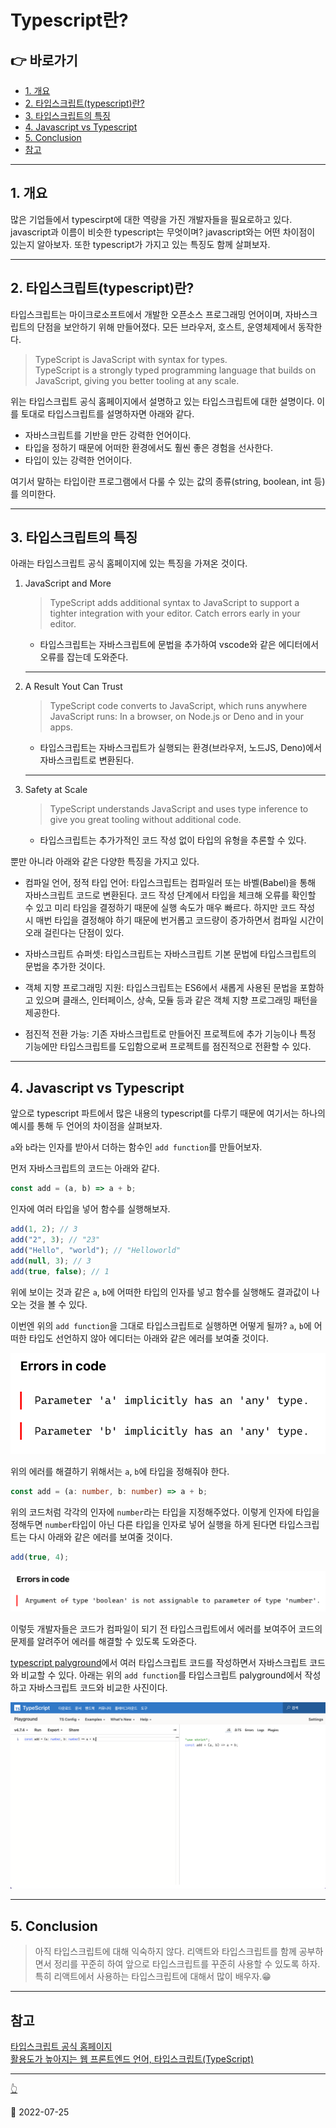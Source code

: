 # Typescript란?

## 👉 바로가기

- [1. 개요](#1-개요)
- [2. 타입스크립트(typescript)란?](#2-타입스크립트typescript란)
- [3. 타입스크립트의 특징](#3-타입스크립트의-특징)
- [4. Javascript vs Typescript](#4-javascript-vs-typescript)
- [5. Conclusion](#5-conclusion)
- [참고](#참고)

---

## 1. 개요

많은 기업들에서 typescirpt에 대한 역량을 가진 개발자들을 필요로하고 있다. javascript과 이름이 비슷한 typescript는 무엇이며? javascript와는 어떤 차이점이 있는지 알아보자. 또한 typescript가 가지고 있는 특징도 함께 살펴보자.

---

## 2. 타입스크립트(typescript)란?

타입스크립트는 마이크로소프트에서 개발한 오픈소스 프로그래밍 언어이며, 자바스크립트의 단점을 보안하기 위해 만들어졌다. 모든 브라우저, 호스트, 운영체제에서 동작한다.

> TypeScript is JavaScript with syntax for types.  
> TypeScript is a strongly typed programming language that builds on JavaScript, giving you better tooling at any scale.

위는 타입스크립트 공식 홈페이지에서 설명하고 있는 타입스크립트에 대한 설명이다. 이를 토대로 타입스크립트를 설명하자면 아래와 같다.

- 자바스크립트를 기반을 만든 강력한 언어이다.
- 타입을 정하기 때문에 어떠한 환경에서도 훨씬 좋은 경험을 선사한다.
- 타입이 있는 강력한 언어이다.

여기서 말하는 타입이란 프로그램에서 다룰 수 있는 값의 종류(string, boolean, int 등)를 의미한다.

---

## 3. 타입스크립트의 특징

아래는 타입스크립트 공식 홈페이지에 있는 특징을 가져온 것이다.

1. JavaScript and More
   > TypeScript adds additional syntax to JavaScript to support a tighter integration with your editor. Catch errors early in your editor.
   - 타입스크립트는 자바스크립트에 문법을 추가하여 vscode와 같은 에디터에서 오류를 잡는데 도와준다.
   ***
2. A Result Yout Can Trust
   > TypeScript code converts to JavaScript, which runs anywhere JavaScript runs: In a browser, on Node.js or Deno and in your apps.
   - 타입스크립트는 자바스크립트가 실행되는 환경(브라우저, 노드JS, Deno)에서 자바스크립트로 변환된다.
   ***
3. Safety at Scale
   > TypeScript understands JavaScript and uses type inference to give you great tooling without additional code.
   - 타입스크립트는 추가가적인 코드 작성 없이 타입의 유형을 추론할 수 있다.

뿐만 아니라 아래와 같은 다양한 특징을 가지고 있다.

- 컴파일 언어, 정적 타입 언어: 타입스크립트는 컴파일러 또는 바벨(Babel)을 통해 자바스크립트 코드로 변환된다. 코드 작성 단계에서 타입을 체크해 오류를 확인할 수 있고 미리 타임을 결정하기 때문에 실행 속도가 매우 빠르다. 하지만 코드 작성 시 매번 타입을 결정해야 하기 때문에 번거롭고 코드량이 증가하면서 컴파일 시간이 오래 걸린다는 단점이 있다.

- 자바스크립트 슈퍼셋: 타입스크립트는 자바스크립트 기본 문법에 타입스크립트의 문법을 추가한 것이다.

- 객체 지향 프로그래밍 지원: 타입스크립트는 ES6에서 새롭게 사용된 문법을 포함하고 있으며 클래스, 인터페이스, 상속, 모듈 등과 같은 객체 지향 프로그래밍 패턴을 제공한다.

- 점진적 전환 가능: 기존 자바스크립트로 만들어진 프로젝트에 추가 기능이나 특정 기능에만 타입스크립트를 도입함으로써 프로젝트를 점진적으로 전환할 수 있다.

---

## 4. Javascript vs Typescript

앞으로 typescript 파트에서 많은 내용의 typescript를 다루기 때문에 여기서는 하나의 예시를 통해 두 언어의 차이점을 살펴보자.

`a`와 `b`라는 인자를 받아서 더하는 함수인 `add function`를 만들어보자.

먼저 자바스크립트의 코드는 아래와 같다.

```js
const add = (a, b) => a + b;
```

인자에 여러 타입을 넣어 함수를 실행해보자.

```js
add(1, 2); // 3
add("2", 3); // "23"
add("Hello", "world"); // "Helloworld"
add(null, 3); // 3
add(true, false); // 1
```

위에 보이는 것과 같은 `a`, `b`에 어떠한 타입의 인자를 넣고 함수를 실행해도 결과값이 나오는 것을 볼 수 있다.

이번엔 위의 `add function`을 그대로 타입스크립트로 실행하면 어떻게 될까? `a`, `b`에 어떠한 타입도 선언하지 않아 에디터는 아래와 같은 에러를 보여줄 것이다.

![type error](../image/Typescript/Typescript/typeError1.png)

위의 에러를 해결하기 위해서는 `a`, `b`에 타입을 정해줘야 한다.

```ts
const add = (a: number, b: number) => a + b;
```

위의 코드처럼 각각의 인자에 `number`라는 타입을 지정해주었다. 이렇게 인자에 타입을 정해두면 `number`타입이 아닌 다른 타입을 인자로 넣어 실행을 하게 된다면 타입스크립트는 다시 아래와 같은 에러를 보여줄 것이다.

```ts
add(true, 4);
```

![type error](../image/Typescript/Typescript/typeError2.png)

이렇듯 개발자들은 코드가 컴파일이 되기 전 타입스크립트에서 에러를 보여주어 코드의 문제를 알려주어 에러를 해결할 수 있도록 도와준다.

[typescript palyground](https://www.typescriptlang.org/ko/play?#code/Q)에서 여러 타입스크립트 코드를 작성하면서 자바스크립트 코드와 비교할 수 있다. 아래는 위의 `add function`를 타입스크립트 palyground에서 작성하고 자바스크립트 코드와 비교한 사진이다.

![typescript playground](../image/Typescript/Typescript/typescriptPalyground.png)

---

## 5. Conclusion

> 아직 타입스크립트에 대해 익숙하지 않다. 리액트와 타입스크립트를 함께 공부하면서 정리를 꾸준히 하여 앞으로 타입스크립트를 꾸준히 사용할 수 있도록 하자. 특히 리액트에서 사용하는 타입스크립트에 대해서 많이 배우자.😁

---

## 참고

[타입스크립트 공식 홈페이지](https://www.typescriptlang.org/)  
[활용도가 높아지는 웹 프론트엔드 언어, 타입스크립트(TypeScript)](https://s-core.co.kr/insight/view/%ED%99%9C%EC%9A%A9%EB%8F%84%EA%B0%80-%EB%86%92%EC%95%84%EC%A7%80%EB%8A%94-%EC%9B%B9-%ED%94%84%EB%A1%A0%ED%8A%B8%EC%97%94%EB%93%9C-%EC%96%B8%EC%96%B4-%ED%83%80%EC%9E%85%EC%8A%A4%ED%81%AC%EB%A6%BD/)

---

[👆](#typescript란)

📅 2022-07-25
